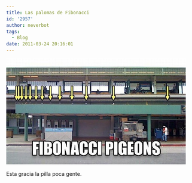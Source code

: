 ```yaml
---
title: Las palomas de Fibonacci
id: '2957'
author: neverbot
tags:
  - Blog
date: 2011-03-24 20:16:01
---
```


![201103242012.jpg](./las-palomas-de-fibonacci/201103242012.jpg)

Esta gracia la pilla poca gente.
